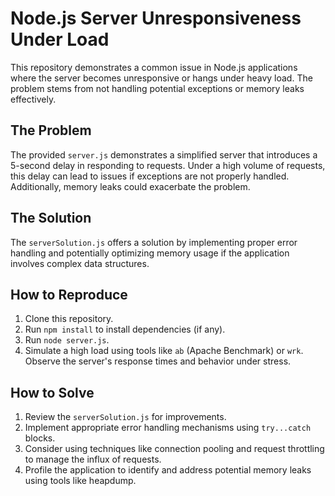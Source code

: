 # Node.js Server Unresponsiveness Under Load

This repository demonstrates a common issue in Node.js applications where the server becomes unresponsive or hangs under heavy load. The problem stems from not handling potential exceptions or memory leaks effectively.

## The Problem

The provided `server.js` demonstrates a simplified server that introduces a 5-second delay in responding to requests.  Under a high volume of requests, this delay can lead to issues if exceptions are not properly handled.  Additionally, memory leaks could exacerbate the problem. 

## The Solution

The `serverSolution.js` offers a solution by implementing proper error handling and potentially optimizing memory usage if the application involves complex data structures. 

## How to Reproduce

1. Clone this repository.
2. Run `npm install` to install dependencies (if any).
3. Run `node server.js`.
4. Simulate a high load using tools like `ab` (Apache Benchmark) or `wrk`. Observe the server's response times and behavior under stress.

## How to Solve

1. Review the `serverSolution.js` for improvements. 
2. Implement appropriate error handling mechanisms using `try...catch` blocks.
3.  Consider using techniques like connection pooling and request throttling to manage the influx of requests.
4.  Profile the application to identify and address potential memory leaks using tools like heapdump.